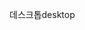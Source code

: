 <span data-ttu-id="adcfa-101">데스크톱</span><span class="sxs-lookup"><span data-stu-id="adcfa-101">desktop</span></span>